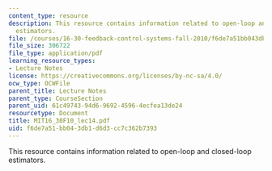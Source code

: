```yaml
---
content_type: resource
description: This resource contains information related to open-loop and closed-loop
  estimators.
file: /courses/16-30-feedback-control-systems-fall-2010/f6de7a51bb043db1d6d3cc7c362b7393_MIT16_30F10_lec14.pdf
file_size: 306722
file_type: application/pdf
learning_resource_types:
- Lecture Notes
license: https://creativecommons.org/licenses/by-nc-sa/4.0/
ocw_type: OCWFile
parent_title: Lecture Notes
parent_type: CourseSection
parent_uid: 61c49743-94d6-9692-4596-4ecfea13de24
resourcetype: Document
title: MIT16_30F10_lec14.pdf
uid: f6de7a51-bb04-3db1-d6d3-cc7c362b7393
---
```

This resource contains information related to open-loop and closed-loop estimators.